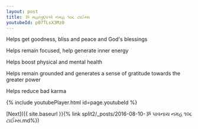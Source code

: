 ```yaml
---
layout: post
title: ૐ મહાબુદ્ધએ નમહ ૧૦૮ ટાઈમ્સ
youtubeId: p07TLsX3Mz0
---
```

 
 
Helps get goodness, bliss and peace and God's blessings
 
Helps remain focused, help generate inner energy 
 
Helps boost physical and mental health 
 
Helps remain grounded and generates a sense of gratitude towards the greater power 
 
Helps reduce bad karma
 
 
 
 


{% include youtubePlayer.html id=page.youtubeId %}
 
[Next]({{ site.baseurl }}{% link  split2/_posts/2016-08-10-ૐ પાવનાય નમહ ૧૦૮ ટાઈમ્સ.md%})
 
